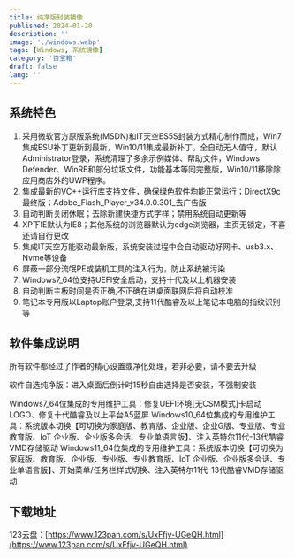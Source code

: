 ```yaml
---
title: 纯净版封装镜像
published: 2024-01-20
description: ''
image: './windows.webp'
tags: [Windows, 系统镜像]
category: '百宝箱'
draft: false 
lang: ''
---
```


## 系统特色

1. 采用微软官方原版系统(MSDN)和IT天空ES5S封装方式精心制作而成，Win7集成ESU补丁更新到最新，Win10/11集成最新补丁。全自动无人值守，默认Administrator登录，系统清理了多余示例媒体、帮助文件，Windows Defender、WinRE和部分垃圾文件，功能基本等同完整版，Win10/11移除除应用商店外的UWP程序。
2. 集成最新的VC++运行库支持文件，确保绿色软件均能正常运行；DirectX9c最终版；Adobe_Flash_Player_v34.0.0.301_去广告版
3. 自动判断关闭休眠；去除新建快捷方式字样；禁用系统自动更新等
4. XP下IE默认为IE8；其他系统的浏览器默认为edge浏览器，主页无锁定，不喜还请自行更改
5. 集成IT天空万能驱动最新版，系统安装过程中会自动驱动好网卡、usb3.x、Nvme等设备
6. 屏蔽一部分流氓PE或装机工具的注入行为，防止系统被污染
7. Windows7_64位支持UEFI安全启动，支持十代及以上机器安装
8. 自动判断主板时间是否正确,不正确在进桌面联网后将自动校准
9. 笔记本专用版以Laptop账户登录,支持11代酷睿及以上笔记本电脑的指纹识别等

## 软件集成说明

所有软件都经过了作者的精心设置或净化处理，若非必要，请不要去升级

软件自选纯净版：进入桌面后倒计时15秒自由选择是否安装，不强制安装

Windows7_64位集成的专用维护工具：修复UEFI环境[无CSM模式]卡启动LOGO、修复十代酷睿及以上平台A5蓝屏
Windows10_64位集成的专用维护工具：系统版本切换【可切换为家庭版、教育版、企业版、企业G版、专业版、专业教育版、IoT 企业版、企业版多会话、专业单语言版】、注入英特尔11代-13代酷睿VMD存储驱动
Windows11_64位集成的专用维护工具：系统版本切换【可切换为家庭版、教育版、企业版、专业版、专业教育版、IoT 企业版、企业版多会话、专业单语言版】、开始菜单/任务栏样式切换、注入英特尔11代-13代酷睿VMD存储驱动

## 下载地址

123云盘：[https://www.123pan.com/s/UxFfjv-UGeQH.html](https://www.123pan.com/s/UxFfjv-UGeQH.html)
